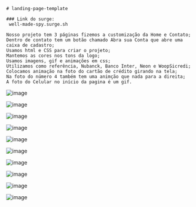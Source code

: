 ```
# landing-page-template

### Link do surge:
 well-made-spy.surge.sh

Nosso projeto tem 3 páginas fizemos a customização da Home e Contato;
Dentro de contato tem um botão chamado Abra sua Conta que abre uma caixa de cadastro;
Usamos html e CSS para criar o projeto;
Mantemos as cores nos tons da logo;
Usamos imagens, gif e animações em css;
Utilizamos como referência, Nubanck, Banco Inter, Neon e WoopSicredi;
Colocamos animação na foto do cartão de crédito girando na tela;
Na foto do número 4 também tem uma animção que nada para a direita;
A foto do Celular no início da pagina é um gif.
```


![image](https://user-images.githubusercontent.com/92445126/148828896-0b52e4fa-ace5-4dce-a860-8c4015dd2d50.png)

![image](https://user-images.githubusercontent.com/92445126/148828952-a400581a-ea25-4950-8185-7814ab4fc40a.png)

![image](https://user-images.githubusercontent.com/92445126/148828977-99092f02-99e5-416f-b056-c00d028d4e22.png)

![image](https://user-images.githubusercontent.com/92445126/148829001-3185ae16-aa59-4667-866b-d108e52f268c.png)

![image](https://user-images.githubusercontent.com/92445126/148829046-23d7b6bb-79ab-4923-b12e-d3636b45d969.png)

![image](https://user-images.githubusercontent.com/92445126/148829065-f28c81dd-5777-4eb9-b564-cb615b08b819.png)

![image](https://user-images.githubusercontent.com/92445126/148829126-fcb08616-9176-4a40-bebc-c13ce47bd19f.png)

![image](https://user-images.githubusercontent.com/92445126/148829163-5f546a61-d2af-4121-ad63-a3ce9886aa2d.png)

![image](https://user-images.githubusercontent.com/92445126/148829204-b5741e7e-1e9c-41fe-b7e6-8f46247a1658.png)

![image](https://user-images.githubusercontent.com/92445126/148829229-26a60740-63ab-45c6-9dca-4bfa0b23a20b.png)



